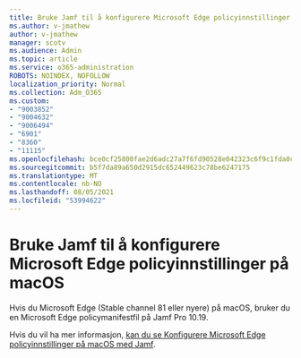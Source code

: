 ```yaml
---
title: Bruke Jamf til å konfigurere Microsoft Edge policyinnstillinger på macOS
ms.author: v-jmathew
author: v-jmathew
manager: scotv
ms.audience: Admin
ms.topic: article
ms.service: o365-administration
ROBOTS: NOINDEX, NOFOLLOW
localization_priority: Normal
ms.collection: Adm_O365
ms.custom:
- "9003852"
- "9004632"
- "9006494"
- "6901"
- "8360"
- "11115"
ms.openlocfilehash: bce0cf25800fae2d6adc27a7f6fd90528e042323c6f9c1fda0c4fb6f139d46b9
ms.sourcegitcommit: b5f7da89a650d2915dc652449623c78be6247175
ms.translationtype: MT
ms.contentlocale: nb-NO
ms.lasthandoff: 08/05/2021
ms.locfileid: "53994622"
---
```

# <a name="use-jamf-to-configure-microsoft-edge-policy-settings-on-macos"></a>Bruke Jamf til å konfigurere Microsoft Edge policyinnstillinger på macOS

Hvis du Microsoft Edge (Stable channel 81 eller nyere) på macOS, bruker du en Microsoft Edge policymanifestfil på Jamf Pro 10.19.

Hvis du vil ha mer informasjon, [kan du se Konfigurere Microsoft Edge policyinnstillinger på macOS med Jamf](https://go.microsoft.com/fwlink/?linkid=2134761).
